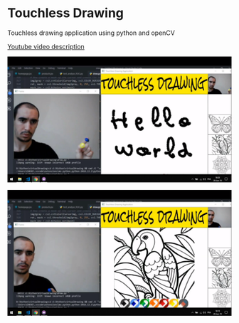 # Touchless Drawing
Touchless drawing application using python and openCV

[Youtube video description](https://www.youtube.com/watch?v=AX_0L-vBuds)

[![IMAGE ALT TEXT HERE](ReadmeIMG/Screenshot%20(20).png)](https://www.youtube.com/watch?v=AX_0L-vBuds)

[![IMAGE ALT TEXT HERE](ReadmeIMG/Screenshot%20(19).png)](https://www.youtube.com/watch?v=AX_0L-vBuds)

